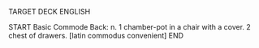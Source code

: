 TARGET DECK
ENGLISH

START
Basic
Commode
Back: n. 1 chamber-pot in a chair with a cover. 2 chest of drawers. [latin commodus convenient]
END
